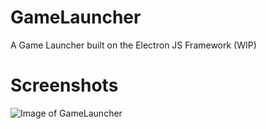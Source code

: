 # GameLauncher
A Game Launcher built on the Electron JS Framework (WIP)

# Screenshots
![Image of GameLauncher](https://file.darrellvs.nl/f/235e41.png)
